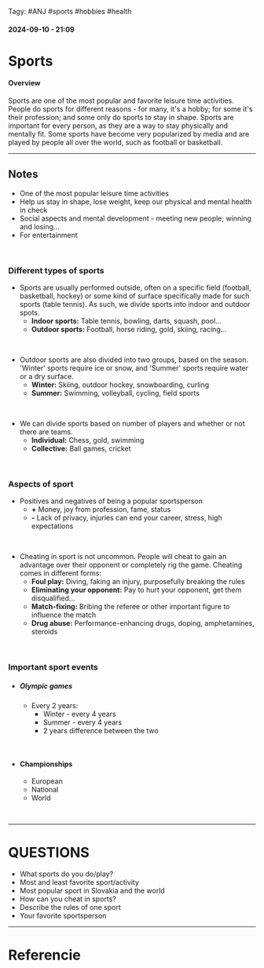  Tagy: #ANJ #sports #hobbies #health
#### 2024-09-10 - 21:09

# Sports

#### Overview 
Sports are one of the most popular and favorite leisure time activities. People do sports for different reasons - for many, it's a hobby; for some it's their profession; and some only do sports to stay in shape. Sports are important for every person, as they are a way to stay physically and mentally fit. Some sports have become very popularized by media and are played by people all over the world, such as football or basketball.

****

## Notes

- One of the most popular leisure time activities
- Help us stay in shape, lose weight, keep our physical and mental health in check
- Social aspects and mental development - meeting new people; winning and losing...
- For entertainment

<br>

### Different types of sports
- Sports are usually performed outside, often on a specific field (football, basketball, hockey) or some kind of surface specifically made for such sports (table tennis). As such, we divide sports into indoor and outdoor spots. 
	- **Indoor sports:** Table tennis, bowling, darts, squash, pool...
	- **Outdoor sports:** Football, horse riding, gold, skiing, racing...

<br>

- Outdoor sports are also divided into two groups, based on the season. 'Winter' sports require ice or snow, and 'Summer' sports require water or a dry surface.
	- **Winter:** Skiing, outdoor hockey, snowboarding, curling
	- **Summer:** Swimming, volleyball, cycling, field sports

<br>

- We can divide sports based on number of players and whether or not there are teams.
	- **Individual:** Chess, gold, swimming
	- **Collective:** Ball games, cricket

<br>

### Aspects of sport

- Positives and negatives of being a popular sportsperson
	- **+** Money, joy from profession, fame, status
	- **-** Lack of privacy, injuries can end your career, stress, high expectations

<br>

- Cheating in sport is not uncommon. People will cheat to gain an advantage over their opponent or completely rig the game. Cheating comes in different forms:
	- **Foul play:** Diving, faking an injury, purposefully breaking the rules
	- **Eliminating your opponent:** Pay to hurt your opponent, get them disqualified...
	- **Match-fixing:** Bribing the referee or other important figure to influence the match
	- **Drug abuse:** Performance-enhancing drugs, doping, amphetamines, steroids

<br>

### Important sport events

- #####  Olympic games
	- Every 2 years:
		- Winter - every 4 years
		- Summer - every 4 years
		- 2 years difference between the two

<br>

- #### Championships
	- European
	- National
	- World

<br>

****
# QUESTIONS
- What sports do you do/play?
- Most and least favorite sport/activity
- Most popular sport in Slovakia and the world
- How can you cheat in sports?
- Describe the rules of one sport
- Your favorite sportsperson

****
# Referencie